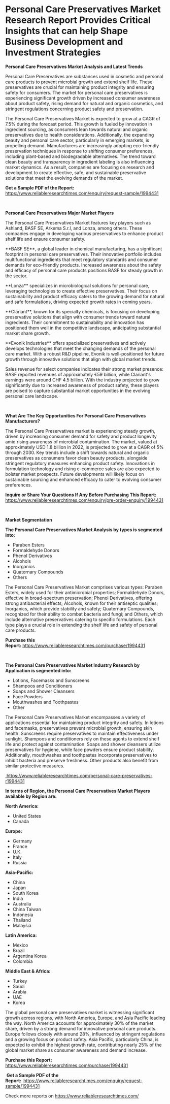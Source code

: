 <p><h1>Personal Care Preservatives Market Research Report Provides Critical Insights that can help Shape Business Development and Investment Strategies</h1></p><p><strong>Personal Care Preservatives Market Analysis and Latest Trends</strong></p>
<p><p>Personal Care Preservatives are substances used in cosmetic and personal care products to prevent microbial growth and extend shelf life. These preservatives are crucial for maintaining product integrity and ensuring safety for consumers. The market for personal care preservatives is experiencing significant growth driven by increased consumer awareness about product safety, rising demand for natural and organic cosmetics, and stringent regulations concerning product safety and preservation.</p><p>The Personal Care Preservatives Market is expected to grow at a CAGR of 7.5% during the forecast period. This growth is fueled by innovation in ingredient sourcing, as consumers lean towards natural and organic preservatives due to health considerations. Additionally, the expanding beauty and personal care sector, particularly in emerging markets, is propelling demand. Manufacturers are increasingly adopting eco-friendly preservation techniques in response to shifting consumer preferences, including plant-based and biodegradable alternatives. The trend toward clean beauty and transparency in ingredient labeling is also influencing market dynamics. As a result, companies are focusing on research and development to create effective, safe, and sustainable preservative solutions that meet the evolving demands of the market.</p></p>
<p><strong>Get a Sample PDF of the Report:&nbsp;</strong> <a href="https://www.reliableresearchtimes.com/enquiry/request-sample/1994431?utm_campaign=3532&utm_medium=2&utm_source=Github&utm_content=ia&utm_term=01042025&utm_id=personal-care-preservatives">https://www.reliableresearchtimes.com/enquiry/request-sample/1994431</a></p>
<p>&nbsp;</p>
<p><strong>Personal Care Preservatives Major Market Players</strong></p>
<p><p>The Personal Care Preservatives Market features key players such as Ashland, BASF SE, Arkema S.r.l, and Lonza, among others. These companies engage in developing various preservatives to enhance product shelf life and ensure consumer safety. </p><p>**BASF SE**, a global leader in chemical manufacturing, has a significant footprint in personal care preservatives. Their innovative portfolio includes multifunctional ingredients that meet regulatory standards and consumer demands for eco-friendly products. Increased awareness about the safety and efficacy of personal care products positions BASF for steady growth in the sector.</p><p>**Lonza** specializes in microbiological solutions for personal care, leveraging technologies to create effective preservatives. Their focus on sustainability and product efficacy caters to the growing demand for natural and safe formulations, driving expected growth rates in coming years.</p><p>**Clariant**, known for its specialty chemicals, is focusing on developing preservative solutions that align with consumer trends toward natural ingredients. Their commitment to sustainability and innovation has positioned them well in the competitive landscape, anticipating substantial market share growth.</p><p>**Evonik Industries** offers specialized preservatives and actively develops technologies that meet the changing demands of the personal care market. With a robust R&D pipeline, Evonik is well-positioned for future growth through innovative solutions that align with global market trends.</p><p>Sales revenue for select companies indicates their strong market presence: BASF reported revenues of approximately €59 billion, while Clariant's earnings were around CHF 4.5 billion. With the industry projected to grow significantly due to increased awareness of product safety, these players are poised to capture substantial market opportunities in the evolving personal care landscape.</p></p>
<p>&nbsp;</p>
<p><strong>What Are The Key Opportunities For Personal Care Preservatives Manufacturers?</strong></p>
<p><p>The Personal Care Preservatives market is experiencing steady growth, driven by increasing consumer demand for safety and product longevity amid rising awareness of microbial contamination. The market, valued at approximately USD 1.8 billion in 2022, is projected to grow at a CAGR of 5% through 2030. Key trends include a shift towards natural and organic preservatives as consumers favor clean beauty products, alongside stringent regulatory measures enhancing product safety. Innovations in formulation technology and rising e-commerce sales are also expected to bolster market prospects. Future developments will likely focus on sustainable sourcing and enhanced efficacy to cater to evolving consumer preferences.</p></p>
<p><strong>Inquire or Share Your Questions If Any Before Purchasing This Report:</strong> <a href="https://www.reliableresearchtimes.com/enquiry/pre-order-enquiry/1994431?utm_campaign=3532&utm_medium=2&utm_source=Github&utm_content=ia&utm_term=01042025&utm_id=personal-care-preservatives">https://www.reliableresearchtimes.com/enquiry/pre-order-enquiry/1994431</a></p>
<p>&nbsp;</p>
<p><strong>Market Segmentation</strong></p>
<p><strong>The Personal Care Preservatives Market Analysis by types is segmented into:</strong></p>
<p><ul><li>Paraben Esters</li><li>Formaldehyde Donors</li><li>Phenol Derivatives</li><li>Alcohols</li><li>Inorganics</li><li>Quaternary Compounds</li><li>Others</li></ul></p>
<p><p>The Personal Care Preservatives Market comprises various types: Paraben Esters, widely used for their antimicrobial properties; Formaldehyde Donors, effective in broad-spectrum preservation; Phenol Derivatives, offering strong antibacterial effects; Alcohols, known for their antiseptic qualities; Inorganics, which provide stability and safety; Quaternary Compounds, recognized for their ability to combat bacteria and fungi; and Others, which include alternative preservatives catering to specific formulations. Each type plays a crucial role in extending the shelf life and safety of personal care products.</p></p>
<p><strong>Purchase this Report:&nbsp;</strong><a href="https://www.reliableresearchtimes.com/purchase/1994431?utm_campaign=3532&utm_medium=2&utm_source=Github&utm_content=ia&utm_term=01042025&utm_id=personal-care-preservatives">https://www.reliableresearchtimes.com/purchase/1994431</a></p>
<p>&nbsp;</p>
<p><strong>The Personal Care Preservatives Market Industry Research by Application is segmented into:</strong></p>
<p><ul><li>Lotions, Facemasks and Sunscreens</li><li>Shampoos and Conditioners</li><li>Soaps and Shower Cleansers</li><li>Face Powders</li><li>Mouthwashes and Toothpastes</li><li>Other</li></ul></p>
<p><p>The Personal Care Preservatives Market encompasses a variety of applications essential for maintaining product integrity and safety. In lotions and facemasks, preservatives prevent microbial growth, ensuring skin health. Sunscreens require preservatives to maintain effectiveness under sunlight. Shampoos and conditioners rely on these agents to extend shelf life and protect against contamination. Soaps and shower cleansers utilize preservatives for hygiene, while face powders ensure product stability. Additionally, mouthwashes and toothpastes incorporate preservatives to inhibit bacteria and preserve freshness. Other products also benefit from similar protective measures.</p></p>
<p><a href="https://www.reliableresearchtimes.com/personal-care-preservatives-r1994431?utm_campaign=3532&utm_medium=2&utm_source=Github&utm_content=ia&utm_term=01042025&utm_id=personal-care-preservatives">&nbsp;https://www.reliableresearchtimes.com/personal-care-preservatives-r1994431</a></p>
<p><strong>In terms of Region, the Personal Care Preservatives Market Players available by Region are:</strong></p>
<p>
    <p> <strong> North America: </strong>
        <ul>
            <li>United States</li>
            <li>Canada</li>
        </ul>
        </p> 
    <p> <strong> Europe: </strong>
        <ul>
            <li>Germany</li>
            <li>France</li>
            <li>U.K.</li>
            <li>Italy</li>
            <li>Russia</li>
        </ul>
        </p> 
    <p> <strong> Asia-Pacific: </strong>
        <ul>
            <li>China</li>
            <li>Japan</li>
            <li>South Korea</li>
            <li>India</li>
            <li>Australia</li>
            <li>China Taiwan</li>
            <li>Indonesia</li>
            <li>Thailand</li>
            <li>Malaysia</li>
        </ul>
        </p> 
    <p> <strong> Latin America: </strong>
        <ul>
            <li>Mexico</li>
            <li>Brazil</li>
            <li>Argentina Korea</li>
            <li>Colombia</li>
        </ul>
        </p> 
    <p> <strong> Middle East & Africa: </strong>
        <ul>
            <li>Turkey</li>
            <li>Saudi</li>
            <li>Arabia</li>
            <li>UAE</li>
            <li>Korea</li>
        </ul>
    </p>
    </p>
<p><p>The global personal care preservatives market is witnessing significant growth across regions, with North America, Europe, and Asia Pacific leading the way. North America accounts for approximately 30% of the market share, driven by a strong demand for innovative personal care products. Europe follows closely with around 28%, influenced by stringent regulations and a growing focus on product safety. Asia Pacific, particularly China, is expected to exhibit the highest growth rate, contributing nearly 25% of the global market share as consumer awareness and demand increase.</p></p>
<p><strong>Purchase this Report: </strong><a href="https://www.reliableresearchtimes.com/purchase/1994431?utm_campaign=3532&utm_medium=2&utm_source=Github&utm_content=ia&utm_term=01042025&utm_id=personal-care-preservatives">https://www.reliableresearchtimes.com/purchase/1994431</a></p>
<p>&nbsp;<strong>Get a Sample PDF of the Report:&nbsp;&nbsp;</strong><a href="https://www.reliableresearchtimes.com/enquiry/request-sample/1994431?utm_campaign=3532&utm_medium=2&utm_source=Github&utm_content=ia&utm_term=01042025&utm_id=personal-care-preservatives">https://www.reliableresearchtimes.com/enquiry/request-sample/1994431</a></p>
<p><strong></strong></p>
<p>Check more reports on <a href="https://www.reliableresearchtimes.com/?utm_campaign=3532&utm_medium=2&utm_source=Github&utm_content=ia&utm_term=01042025&utm_id=personal-care-preservatives">https://www.reliableresearchtimes.com/</a></p>